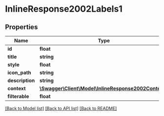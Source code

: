 # InlineResponse2002Labels1

## Properties
Name | Type | Description | Notes
------------ | ------------- | ------------- | -------------
**id** | **float** |  | [optional] 
**title** | **string** |  | [optional] 
**style** | **float** |  | [optional] 
**icon_path** | **string** |  | [optional] 
**description** | **string** |  | [optional] 
**context** | [**\Swagger\Client\Model\InlineResponse2002Context1**](InlineResponse2002Context1.md) |  | [optional] 
**filterable** | **float** |  | [optional] 

[[Back to Model list]](../../README.md#documentation-for-models) [[Back to API list]](../../README.md#documentation-for-api-endpoints) [[Back to README]](../../README.md)

